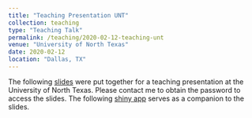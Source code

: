 ```yaml
---
title: "Teaching Presentation UNT"
collection: teaching
type: "Teaching Talk"
permalink: /teaching/2020-02-12-teaching-unt
venue: "University of North Texas"
date: 2020-02-12
location: "Dallas, TX"
---
```


The following [slides](http://cintrond.github.io/files/regression-slides.pdf) were put together for a teaching presentation at the University of North Texas. Please contact me to obtain the password to access the slides. The following [shiny app](https://dcintron.shinyapps.io/regression-examples/) serves as a companion to the slides. 


